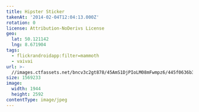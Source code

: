 ```yaml
---
title: Hipster Sticker
takenAt: '2014-02-04T12:04:13.000Z'
rotation: 0
license: Attribution-NoDerivs License
geo:
  lat: 50.121142
  lng: 8.671904
tags:
  - flickrandroidapp:filter=mammoth
  - vaivai
url: >-
  //images.ctfassets.net/bncv3c2gt878/45AmS1DjPIoLM08mFwmpz6/445f0636b3a75716af901e2d47d1b070/hipster-sticker_12305530264_o
size: 1569233
image:
  width: 1944
  height: 2592
contentType: image/jpeg
---
```


